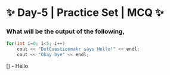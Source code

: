 # :sparkles: Day-5 | Practice Set | MCQ :sparkles:

### What will be the output of the following,

```c++
for(int i=0; i<5; i++)
    cout << "DotQuestionmakr says Hello!" << endl;
    cout << "Okay bye" << endl;
```

[] - Hello
